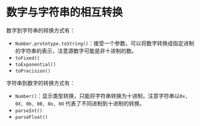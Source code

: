 # 数字与字符串的相互转换

数字到字符串的转换方式有：  

+ `Number.prototype.toString()`：接受一个参数，可以将数字转换成指定进制的字符串的表示，注意源数字可能是非十进制的数。  
+ `toFixed()`  
+ `toExponential()`
+ `toPrecision()`  

字符串到数字的转换方式有：  

+ `Number()`：显示类型转换，只能将字符串转换为十进制，注意字符串以`0x, 0X, 0b, 0B, 0o, 0O` 代表了不同进制到十进制的转换。  
+ `parseInt()`
+ `parseFloat()`
